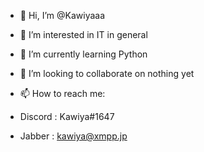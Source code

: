 - 👋 Hi, I’m @Kawiyaaa
- 👀 I’m interested in IT in general
- 🌱 I’m currently learning Python
- 💞️ I’m looking to collaborate on nothing yet
- 📫 How to reach me:

- Discord : Kawiya#1647
- Jabber : kawiya@xmpp.jp



<!---
Kawiyaaa/Kawiyaaa is a ✨ special ✨ repository because its `README.md` (this file) appears on your GitHub profile.
You can click the Preview link to take a look at your changes.
--->

